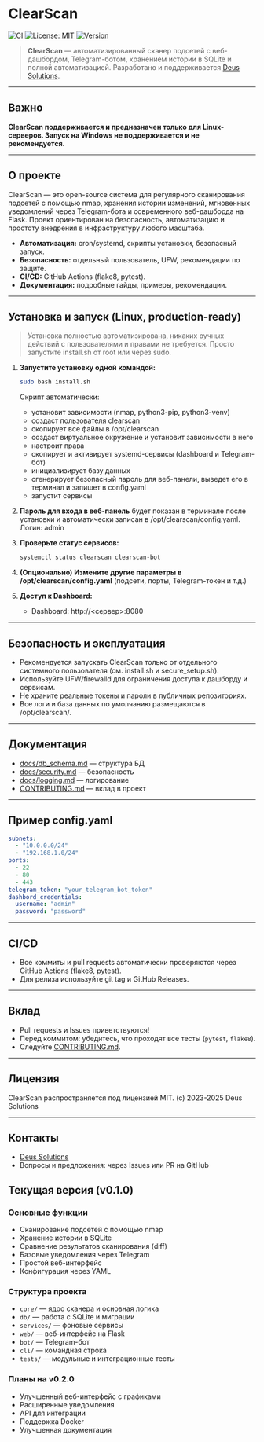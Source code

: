 # ClearScan

[![CI](https://github.com/deusolutions/ClearScan/actions/workflows/ci.yml/badge.svg)](https://github.com/deusolutions/ClearScan/actions)
[![License: MIT](https://img.shields.io/badge/License-MIT-green.svg)](LICENSE)
[![Version](https://img.shields.io/badge/version-0.1.0-blue.svg)](https://github.com/deusolutions/ClearScan/releases)

> **ClearScan** — автоматизированный сканер подсетей с веб-дашбордом, Telegram-ботом, хранением истории в SQLite и полной автоматизацией. Разработано и поддерживается [Deus Solutions](https://deusolutions.ru).

---

## Важно

**ClearScan поддерживается и предназначен только для Linux-серверов. Запуск на Windows не поддерживается и не рекомендуется.**

---

## О проекте

ClearScan — это open-source система для регулярного сканирования подсетей с помощью nmap, хранения истории изменений, мгновенных уведомлений через Telegram-бота и современного веб-дашборда на Flask. Проект ориентирован на безопасность, автоматизацию и простоту внедрения в инфраструктуру любого масштаба.

- **Автоматизация:** cron/systemd, скрипты установки, безопасный запуск.
- **Безопасность:** отдельный пользователь, UFW, рекомендации по защите.
- **CI/CD:** GitHub Actions (flake8, pytest).
- **Документация:** подробные гайды, примеры, рекомендации.

---

## Установка и запуск (Linux, production-ready)

> Установка полностью автоматизирована, никаких ручных действий с пользователями и правами не требуется. Просто запустите install.sh от root или через sudo.

1. **Запустите установку одной командой:**
   ```bash
   sudo bash install.sh
   ```
   Скрипт автоматически:
   - установит зависимости (nmap, python3-pip, python3-venv)
   - создаст пользователя clearscan
   - скопирует все файлы в /opt/clearscan
   - создаст виртуальное окружение и установит зависимости в него
   - настроит права
   - скопирует и активирует systemd-сервисы (dashboard и Telegram-бот)
   - инициализирует базу данных
   - сгенерирует безопасный пароль для веб-панели, выведет его в терминал и запишет в config.yaml
   - запустит сервисы

2. **Пароль для входа в веб-панель** будет показан в терминале после установки и автоматически записан в /opt/clearscan/config.yaml. Логин: admin

3. **Проверьте статус сервисов:**
   ```bash
   systemctl status clearscan clearscan-bot
   ```

4. **(Опционально) Измените другие параметры в /opt/clearscan/config.yaml** (подсети, порты, Telegram-токен и т.д.)

5. **Доступ к Dashboard:**
   - Dashboard: http://<сервер>:8080

---

## Безопасность и эксплуатация
- Рекомендуется запускать ClearScan только от отдельного системного пользователя (см. install.sh и secure_setup.sh).
- Используйте UFW/firewalld для ограничения доступа к дашборду и сервисам.
- Не храните реальные токены и пароли в публичных репозиториях.
- Все логи и база данных по умолчанию размещаются в /opt/clearscan/.

---

## Документация
- [docs/db_schema.md](docs/db_schema.md) — структура БД
- [docs/security.md](docs/security.md) — безопасность
- [docs/logging.md](docs/logging.md) — логирование
- [CONTRIBUTING.md](CONTRIBUTING.md) — вклад в проект

---

## Пример config.yaml
```yaml
subnets:
  - "10.0.0.0/24"
  - "192.168.1.0/24"
ports:
  - 22
  - 80
  - 443
telegram_token: "your_telegram_bot_token"
dashbord_credentials:
  username: "admin"
  password: "password"
```

---

## CI/CD
- Все коммиты и pull requests автоматически проверяются через GitHub Actions (flake8, pytest).
- Для релиза используйте git tag и GitHub Releases.

---

## Вклад
- Pull requests и Issues приветствуются!
- Перед коммитом: убедитесь, что проходят все тесты (`pytest`, `flake8`).
- Следуйте [CONTRIBUTING.md](CONTRIBUTING.md).

---

## Лицензия

ClearScan распространяется под лицензией MIT. (c) 2023-2025 Deus Solutions

---

## Контакты
- [Deus Solutions](https://deusolutions.ru)
- Вопросы и предложения: через Issues или PR на GitHub

## Текущая версия (v0.1.0)

### Основные функции
- Сканирование подсетей с помощью nmap
- Хранение истории в SQLite
- Сравнение результатов сканирования (diff)
- Базовые уведомления через Telegram
- Простой веб-интерфейс
- Конфигурация через YAML

### Структура проекта
- `core/` — ядро сканера и основная логика
- `db/` — работа с SQLite и миграции
- `services/` — фоновые сервисы
- `web/` — веб-интерфейс на Flask
- `bot/` — Telegram-бот
- `cli/` — командная строка
- `tests/` — модульные и интеграционные тесты

### Планы на v0.2.0
- Улучшенный веб-интерфейс с графиками
- Расширенные уведомления
- API для интеграции
- Поддержка Docker
- Улучшенная документация